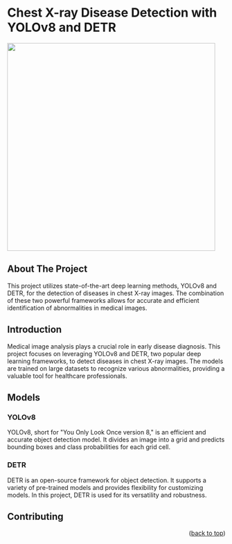# Chest X-ray Disease Detection with YOLOv8 and DETR
<a href="https://github.com/DucHai972/CV_BTL/tree/master"><img src="https://i.imgur.com/d8tsBxp.png" height="480" width="480" ></a>
<!-- ABOUT THE PROJECT -->
## About The Project

This project utilizes state-of-the-art deep learning methods, YOLOv8 and DETR, for the detection of diseases in chest X-ray images. The combination of these two powerful frameworks allows for accurate and efficient identification of abnormalities in medical images.


## Introduction

Medical image analysis plays a crucial role in early disease diagnosis. This project focuses on leveraging YOLOv8 and DETR, two popular deep learning frameworks, to detect diseases in chest X-ray images. The models are trained on large datasets to recognize various abnormalities, providing a valuable tool for healthcare professionals.

<h2 id="models">Models</h2>

  <h3>YOLOv8</h3>

  <p>YOLOv8, short for "You Only Look Once version 8," is an efficient and accurate object detection model. It divides an
    image into a grid and predicts bounding boxes and class probabilities for each grid cell.</p>

  <h3>DETR</h3>

  <p>DETR is an open-source framework for object detection. It supports a variety of pre-trained models and
    provides flexibility for customizing models. In this project, DETR is used for its versatility and
    robustness.</p>


  <h2 id="contributing">Contributing</h2>

<p align="right">(<a href="#readme-top">back to top</a>)</p>
